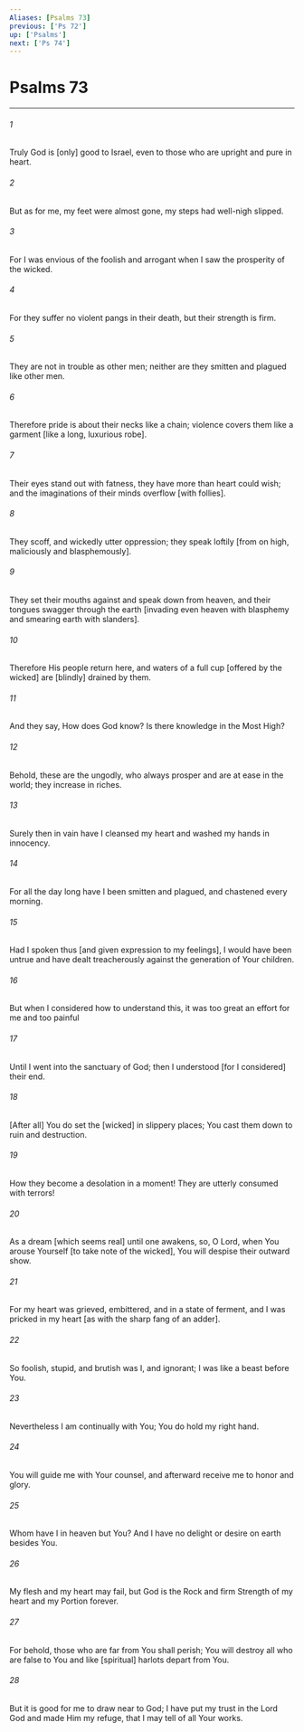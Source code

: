 ```yaml
---
Aliases: [Psalms 73]
previous: ['Ps 72']
up: ['Psalms']
next: ['Ps 74']
---
```

# Psalms 73

***














###### 1 






Truly God is [only] good to Israel, even to those who are upright and pure in heart. 













###### 2 






But as for me, my feet were almost gone, my steps had well-nigh slipped. 













###### 3 






For I was envious of the foolish and arrogant when I saw the prosperity of the wicked. 













###### 4 






For they suffer no violent pangs in their death, but their strength is firm. 













###### 5 






They are not in trouble as other men; neither are they smitten and plagued like other men. 













###### 6 






Therefore pride is about their necks like a chain; violence covers them like a garment [like a long, luxurious robe]. 













###### 7 






Their eyes stand out with fatness, they have more than heart could wish; and the imaginations of their minds overflow [with follies]. 













###### 8 






They scoff, and wickedly utter oppression; they speak loftily [from on high, maliciously and blasphemously]. 













###### 9 






They set their mouths against and speak down from heaven, and their tongues swagger through the earth [invading even heaven with blasphemy and smearing earth with slanders]. 













###### 10 






Therefore His people return here, and waters of a full cup [offered by the wicked] are [blindly] drained by them. 













###### 11 






And they say, How does God know? Is there knowledge in the Most High? 













###### 12 






Behold, these are the ungodly, who always prosper and are at ease in the world; they increase in riches. 













###### 13 






Surely then in vain have I cleansed my heart and washed my hands in innocency. 













###### 14 






For all the day long have I been smitten and plagued, and chastened every morning. 













###### 15 






Had I spoken thus [and given expression to my feelings], I would have been untrue and have dealt treacherously against the generation of Your children. 













###### 16 






But when I considered how to understand this, it was too great an effort for me and too painful 













###### 17 






Until I went into the sanctuary of God; then I understood [for I considered] their end. 













###### 18 






[After all] You do set the [wicked] in slippery places; You cast them down to ruin and destruction. 













###### 19 






How they become a desolation in a moment! They are utterly consumed with terrors! 













###### 20 






As a dream [which seems real] until one awakens, so, O Lord, when You arouse Yourself [to take note of the wicked], You will despise their outward show. 













###### 21 






For my heart was grieved, embittered, and in a state of ferment, and I was pricked in my heart [as with the sharp fang of an adder]. 













###### 22 






So foolish, stupid, and brutish was I, and ignorant; I was like a beast before You. 













###### 23 






Nevertheless I am continually with You; You do hold my right hand. 













###### 24 






You will guide me with Your counsel, and afterward receive me to honor and glory. 













###### 25 






Whom have I in heaven but You? And I have no delight or desire on earth besides You. 













###### 26 






My flesh and my heart may fail, but God is the Rock and firm Strength of my heart and my Portion forever. 













###### 27 






For behold, those who are far from You shall perish; You will destroy all who are false to You and like [spiritual] harlots depart from You. 













###### 28 






But it is good for me to draw near to God; I have put my trust in the Lord God and made Him my refuge, that I may tell of all Your works.
